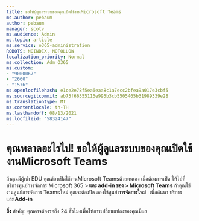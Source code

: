 ```yaml
---
title: ขอให้ผู้ดูแลระบบของคุณเปิดใช้งานMicrosoft Teams
ms.author: pebaum
author: pebaum
manager: scotv
ms.audience: Admin
ms.topic: article
ms.service: o365-administration
ROBOTS: NOINDEX, NOFOLLOW
localization_priority: Normal
ms.collection: Adm_O365
ms.custom:
- "9000067"
- "2660"
- "1576"
ms.openlocfilehash: e1ce2e78f5ea6eaa8c1a7ecc2bfea9a017e3cbf5
ms.sourcegitcommit: ab75f66355116e995b3cb5505465b31989339e28
ms.translationtype: MT
ms.contentlocale: th-TH
ms.lasthandoff: 08/13/2021
ms.locfileid: "58324147"
---
```

# <a name="youre-missing-out-ask-your-admin-to-enable-microsoft-teams"></a>คุณพลาดอะไรไป! ขอให้ผู้ดูแลระบบของคุณเปิดใช้งานMicrosoft Teams

ถ้าคุณมีผู้เช่า EDU คุณต้องเปิดใช้งานMicrosoft Teamsด้วยตนเอง เมื่อต้องการเปิด ให้ไปที่บริการศูนย์การจัดการ Microsoft 365 > **และ add-in ของ > Microsoft Teams** ถ้าคุณใช้งานศูนย์การจัดการ Teamsใหม่ คุณจะต้องปิด ลองใช้ศูนย์ **การจัดการใหม่**   เพื่อค้นหา บริการและ **Add-in** 

**สิ่ง** สําคัญ: คุณอาจต้องรอถึง 24 ชั่วโมงเพื่อให้การเปลี่ยนแปลงของคุณมีผล